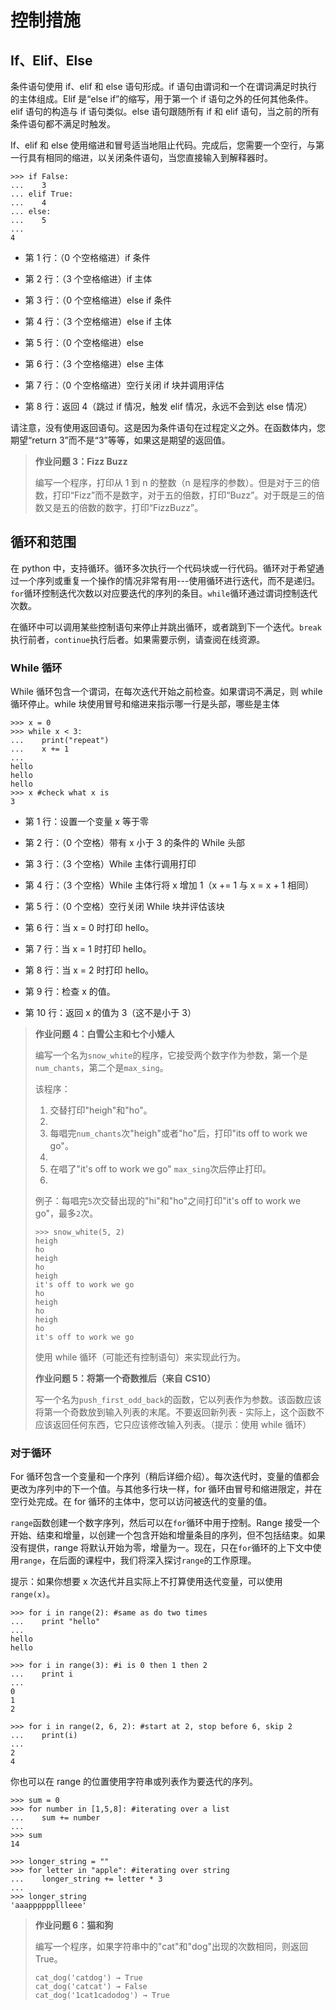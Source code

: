 # 控制措施

## If、Elif、Else

条件语句使用 if、elif 和 else 语句形成。if 语句由谓词和一个在谓词满足时执行的主体组成。Elif 是“else if”的缩写，用于第一个 if 语句之外的任何其他条件。elif 语句的构造与 if 语句类似。else 语句跟随所有 if 和 elif 语句，当之前的所有条件语句都不满足时触发。

If、elif 和 else 使用缩进和冒号适当地阻止代码。完成后，您需要一个空行，与第一行具有相同的缩进，以关闭条件语句，当您直接输入到解释器时。

```
>>> if False:
...    3
... elif True:
...    4
... else:
...    5
...
4 
```

+   第 1 行：（0 个空格缩进）if 条件

+   第 2 行：（3 个空格缩进）if 主体

+   第 3 行：（0 个空格缩进）else if 条件

+   第 4 行：（3 个空格缩进）else if 主体

+   第 5 行：（0 个空格缩进）else

+   第 6 行：（3 个空格缩进）else 主体

+   第 7 行：（0 个空格缩进）空行关闭 if 块并调用评估

+   第 8 行：返回 4（跳过 if 情况，触发 elif 情况，永远不会到达 else 情况）

请注意，没有使用返回语句。这是因为条件语句在过程定义之外。在函数体内，您期望“return 3”而不是“3”等等，如果这是期望的返回值。

> **作业问题 3：Fizz Buzz**
> 
> 编写一个程序，打印从 1 到 n 的整数（n 是程序的参数）。但是对于三的倍数，打印“Fizz”而不是数字，对于五的倍数，打印“Buzz”。对于既是三的倍数又是五的倍数的数字，打印“FizzBuzz”。

## 循环和范围

在 python 中，支持循环。循环多次执行一个代码块或一行代码。循环对于希望通过一个序列或重复一个操作的情况非常有用---使用循环进行迭代，而不是递归。`for`循环控制迭代次数以对应要迭代的序列的条目。`while`循环通过谓词控制迭代次数。

在循环中可以调用某些控制语句来停止并跳出循环，或者跳到下一个迭代。`break`执行前者，`continue`执行后者。如果需要示例，请查阅在线资源。

### While 循环

While 循环包含一个谓词，在每次迭代开始之前检查。如果谓词不满足，则 while 循环停止。while 块使用冒号和缩进来指示哪一行是头部，哪些是主体

```
>>> x = 0
>>> while x < 3:
...    print("repeat")
...    x += 1
...
hello
hello
hello
>>> x #check what x is
3 
```

+   第 1 行：设置一个变量 x 等于零

+   第 2 行：（0 个空格）带有 x 小于 3 的条件的 While 头部

+   第 3 行：（3 个空格）While 主体行调用打印

+   第 4 行：（3 个空格）While 主体行将 x 增加 1（x += 1 与 x = x + 1 相同）

+   第 5 行：（0 个空格）空行关闭 While 块并评估该块

+   第 6 行：当 x = 0 时打印 hello。

+   第 7 行：当 x = 1 时打印 hello。

+   第 8 行：当 x = 2 时打印 hello。

+   第 9 行：检查 x 的值。

+   第 10 行：返回 x 的值为 3（这不是小于 3）

> **作业问题 4：白雪公主和七个小矮人**
> 
> 编写一个名为`snow_white`的程序，它接受两个数字作为参数，第一个是`num_chants`，第二个是`max_sing`。
> 
> 该程序：
> 
> 1.  交替打印"heigh"和"ho"。
> 1.  
> 1.  每唱完`num_chants`次"heigh"或者"ho"后，打印"its off to work we go"。
> 1.  
> 1.  在唱了"it's off to work we go" `max_sing`次后停止打印。
> 1.  
> 例子：每唱完`5`次交替出现的"hi"和"ho"之间打印"it's off to work we go"，最多`2`次。
> 
> ```
> >>> snow_white(5, 2)
> heigh
> ho
> heigh
> ho
> heigh
> it's off to work we go
> ho
> heigh
> ho
> heigh
> ho
> it's off to work we go 
> ```
> 
> 使用 while 循环（可能还有控制语句）来实现此行为。
> 
> **作业问题 5：将第一个奇数推后（来自 CS10）**
> 
> 写一个名为`push_first_odd_back`的函数，它以列表作为参数。该函数应该将第一个奇数放到输入列表的末尾。不要返回新列表 - 实际上，这个函数不应该返回任何东西，它只应该修改输入列表。（提示：使用 while 循环）

### 对于循环

For 循环包含一个变量和一个序列（稍后详细介绍）。每次迭代时，变量的值都会更改为序列中的下一个值。与其他多行块一样，for 循环由冒号和缩进限定，并在空行处完成。在 for 循环的主体中，您可以访问被迭代的变量的值。

`range`函数创建一个数字序列，然后可以在`for`循环中用于控制。Range 接受一个开始、结束和增量，以创建一个包含开始和增量条目的序列，但不包括结束。如果没有提供，range 将默认开始为零，增量为一。现在，只在`for`循环的上下文中使用`range`，在后面的课程中，我们将深入探讨`range`的工作原理。

提示：如果你想要 x 次迭代并且实际上不打算使用迭代变量，可以使用`range(x)`。 

```
>>> for i in range(2): #same as do two times
...    print "hello"
...
hello
hello 
```

```
>>> for i in range(3): #i is 0 then 1 then 2
...    print i
...
0
1
2 
```

```
>>> for i in range(2, 6, 2): #start at 2, stop before 6, skip 2
...    print(i)
...
2
4 
```

你也可以在 range 的位置使用字符串或列表作为要迭代的序列。

```
>>> sum = 0
>>> for number in [1,5,8]: #iterating over a list
...    sum += number
...
>>> sum
14 
```

```
>>> longer_string = ""
>>> for letter in "apple": #iterating over string
...    longer_string += letter * 3
...
>>> longer_string
'aaappppppllleee' 
```

> **作业问题 6：猫和狗**
> 
> 编写一个程序，如果字符串中的"cat"和"dog"出现的次数相同，则返回 True。
> 
> ```
> cat_dog('catdog') → True
> cat_dog('catcat') → False
> cat_dog('1cat1cadodog') → True 
> ```
